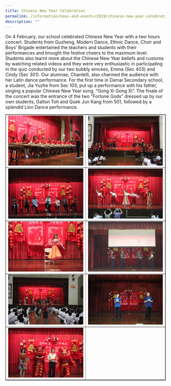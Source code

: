 ```yaml
---
title: Chinese New Year Celebration
permalink: /information/news-and-events/2019/chinese-new-year-celebration/
description: ""
---
```

<p>On 4 February, our school celebrated Chinese New Year with a two hours concert. Students from Guzheng, Modern Dance, Ethnic Dance, Choir and Boys&rsquo; Brigade entertained the teachers and students with their performances and brought the festive cheers to the maximum level. Students also learnt more about the Chinese New Year beliefs and customs by watching related videos and they were very enthusiastic in participating in the quiz conducted by our two bubbly emcees, Emma (Sec 403) and Cindy (Sec 301). Our alumnae, Chantelli, also charmed the audience with her Latin dance performance. For the first time in Damai Secondary school, a student, Jia Yuzhe from Sec 103, put up a performance with his father, singing a popular Chinese New Year song, &ldquo;Gong Xi Gong Xi&rdquo;. The finale of the concert was the entrance of the two &ldquo;Fortune Gods&rdquo; dressed up by our own students, Galton Toh and Quek Jun Kang from 501, followed by a splendid Lion Dance performance.</p>
<table style="border-collapse: collapse; width: 100%;" border="1">
<tbody>
<tr>
<td style="width: 50%;"><img src="/images/cnyc1.jpg"></td>
<td style="width: 50%;"><img src="/images/cnyc2.jpg"></td>
</tr>
<tr>
<td style="width: 50%;"><img src="/images/cnyc3.jpg"></td>
<td style="width: 50%;"><img src="/images/cnyc4.jpg"></td>
</tr>
<tr>
<td style="width: 50%;"><img src="/images/cnyc5.jpg"></td>
<td style="width: 50%;"><img src="/images/cnyc6.jpg"></td>
</tr>
<tr>
<td style="width: 50%;"><img src="/images/cnyc7.jpg"></td>
<td style="width: 50%;"><img src="/images/cnyc8.jpg"></td>
</tr>
<tr>
<td style="width: 50%;"><img src="/images/cnyc9.jpg"></td>
<td style="width: 50%;">&nbsp;</td>
</tr>
</tbody>
</table>